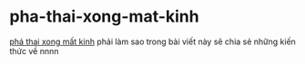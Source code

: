 # pha-thai-xong-mat-kinh
[phá thai xong mất kinh](http://tuvansuckhoe2.over-blog.com/2019/01/pha-thai-xong-m-t-kinh-co-b-gi-khong-cach-nao-an-toan-nh-t.html) phải làm sao trong bài viết này sẽ chia sẻ những kiến thức về nnnn
